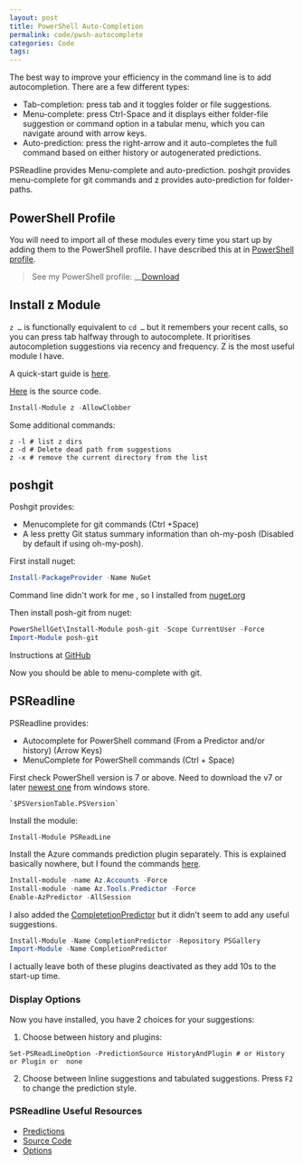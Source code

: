 ```yaml
---
layout: post
title: PowerShell Auto-Completion
permalink: code/pwsh-autocomplete
categories: Code
tags:
---
```


The best way to improve your efficiency in the command line is to add autocompletion. There are a few different types:

- Tab-completion: press tab and it toggles folder or file suggestions.
- Menu-complete: press Ctrl-Space and it displays either folder-file suggestion or command option in a tabular menu, which you can navigate around with arrow keys.
- Auto-prediction: press the right-arrow and it auto-completes the full command based on either history or autogenerated predictions.

PSReadline provides Menu-complete and auto-prediction. poshgit provides menu-complete for git commands and z provides auto-prediction for folder-paths.

## PowerShell Profile

You will need to import all of these modules every time you start up by adding them to the PowerShell profile. I have described this at in [PowerShell profile](./pwsh-profile).

> See my PowerShell profile: __[Download](../assets/pwsh.ps1)


## Install z Module

`z …` is functionally equivalent to `cd …` but it remembers your recent calls, so you can press tab halfway through to autocomplete. It prioritises autocompletion suggestions via recency and frequency. Z is the most useful module I have.

A quick-start guide is [here](https://www.hanselman.com/blog/spend-less-time-cding-around-directories-with-the-powershell-z-shortcut).

[Here](https://github.com/badmotorfinger/z?WT.mc_id=-blog-scottha) is the source code.

```powershell
Install-Module z -AllowClobber
```

Some additional commands:

```
z -l # list z dirs
z -d # Delete dead path from suggestions
z -x # remove the current directory from the list
```

## poshgit

Poshgit provides:

- Menucomplete for git commands (Ctrl +Space)
- A less pretty Git status summary information than oh-my-posh (Disabled by default if using oh-my-posh).

First install nuget:
```powershell
Install-PackageProvider -Name NuGet
```

Command line didn't work for me , so I installed from [nuget.org](https://www.nuget.org/downloads)

Then install posh-git from nuget:
```powershell
PowerShellGet\Install-Module posh-git -Scope CurrentUser -Force
Import-Module posh-git
```

Instructions at [GitHub](https://github.com/dahlbyk/posh-git)

Now you should be able to menu-complete with git.


## PSReadline

PSReadline provides:

- Autocomplete for PowerShell command (From a Predictor and/or history) (Arrow Keys)
- MenuComplete for PowerShell commands (Ctrl + Space)

First check PowerShell version is 7 or above. Need to download the v7 or later [newest one](https://www.microsoft.com/store/productId/9MZ1SNWT0N5D) from windows store.

```
`$PSVersionTable.PSVersion`
```

Install the module:

```
Install-Module PSReadLine
```

Install the Azure commands prediction plugin separately. This is explained basically nowhere, but I found the commands [here](https://techcommunity.microsoft.com/t5/azure-tools-blog/announcing-general-availability-of-az-tools-predictor/ba-p/3297956).

```powershell
Install-module -name Az.Accounts -Force
Install-module -name Az.Tools.Predictor -Force
Enable-AzPredictor -AllSession
```

I also added the [CompletetionPredictor](https://github.com/PowerShell/CompletionPredictor/) but it didn't seem to add any useful suggestions.

```powershell
Install-Module -Name CompletionPredictor -Repository PSGallery
Import-Module -Name CompletionPredictor
```

I actually leave both of these plugins deactivated as they add 10s to the start-up time.

### Display Options

Now you have installed, you have 2 choices for your suggestions:

1. Choose between history and plugins:

```
Set-PSReadLineOption -PredictionSource HistoryAndPlugin # or History or Plugin or  none
```

2. Choose between Inline suggestions and tabulated suggestions. Press `F2` to change the prediction style.

### PSReadline Useful Resources

- [Predictions](https://jdhitsolutions.com/blog/powershell/8969/powershell-predicting-with-style/)
- [Source Code](https://github.com/PowerShell/PSReadLine)
- [Options](https://docs.microsoft.com/en-us/powershell/module/psreadline/set-psreadlineoption?view=powershell-7.2)

